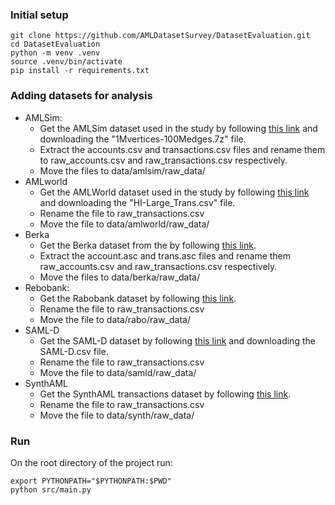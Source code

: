 ### Initial setup
```
git clone https://github.com/AMLDatasetSurvey/DatasetEvaluation.git
cd DatasetEvaluation
python -m venv .venv
source .venv/bin/activate
pip install -r requirements.txt
```

### Adding datasets for analysis

- AMLSim:
  - Get the AMLSim dataset used in the study by following [this link](https://www.dropbox.com/scl/fo/7g35w7wk7gglve627we3k/AHjP6pnCmV8M62L7RxTFtkU?rlkey=6ksx339ac9117onfx3l0g3fji&e=1&dl=0) and downloading the "1Mvertices-100Medges.7z" file.
  - Extract the accounts.csv and transactions.csv files and rename them to raw_accounts.csv and raw_transactions.csv respectively.
  - Move the files to data/amlsim/raw_data/
- AMLworld
  - Get the AMLWorld dataset used in the study by following [this link](https://www.kaggle.com/datasets/ealtman2019/ibm-transactions-for-anti-money-laundering-aml?select=HI-Large_Trans.csv) and downloading the "HI-Large_Trans.csv" file.
  - Rename the file to raw_transactions.csv
  - Move the file to data/amlworld/raw_data/
- Berka
  - Get the Berka dataset from the by following [this link](https://web.archive.org/web/20070214120527/http://lisp.vse.cz/pkdd99/DATA/data_berka.zip).
  - Extract the account.asc and trans.asc files and rename them raw_accounts.csv and raw_transactions.csv respectively.
  - Move the files to data/berka/raw_data/
- Rebobank:
  - Get the Rabobank dataset by following [this link](https://github.com/akratiiet/RaboBank_Dataset).
  - Rename the file to raw_transactions.csv
  - Move the file to data/rabo/raw_data/
- SAML-D
  - Get the SAML-D dataset by following [this link](https://www.kaggle.com/datasets/berkanoztas/synthetic-transaction-monitoring-dataset-aml) and downloading the SAML-D.csv file.
  - Rename the file to raw_transactions.csv
  - Move the file to data/samld/raw_data/
- SynthAML
  - Get the SynthAML transactions dataset by following [this link](https://springernature.figshare.com/ndownloader/files/39841711).
  - Rename the file to raw_transactions.csv
  - Move the file to data/synth/raw_data/     

### Run
On the root directory of the project run:
```
export PYTHONPATH="$PYTHONPATH:$PWD"
python src/main.py
```
